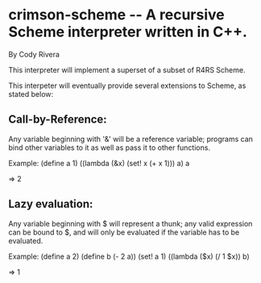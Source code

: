 # crimson-scheme -- A recursive Scheme interpreter written in C++.
By Cody Rivera

This interpreter will implement a superset of a subset of R4RS Scheme. 

This interpeter will eventually provide several extensions to
Scheme, as stated below:

## Call-by-Reference:
Any variable beginning with '&' will be a reference variable;
programs can bind other variables to it as well as pass it
to other functions.

Example:
(define a 1)
((lambda (&x) (set! x (+ x 1))) a)
a

=> 2


## Lazy evaluation:
Any variable beginning with $ will represent a thunk;
any valid expression can be bound to $, and will only be evaluated
if the variable has to be evaluated.

Example:
(define a 2)
(define b (- 2 a))
(set! a 1)
((lambda ($x) (/ 1 $x)) b)

=> 1

